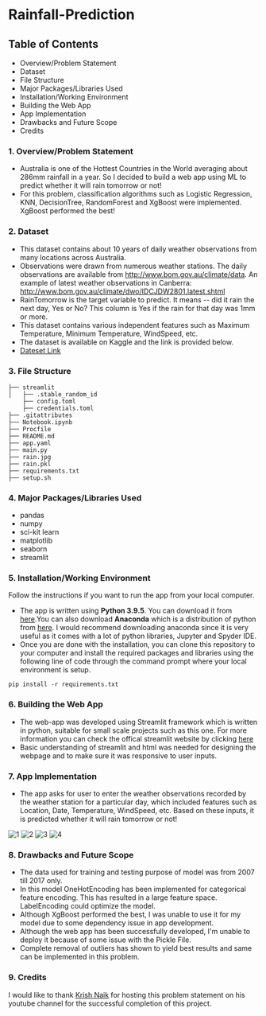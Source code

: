 # Rainfall-Prediction

## Table of Contents
* Overview/Problem Statement
* Dataset
* File Structure
* Major Packages/Libraries Used
* Installation/Working Environment
* Building the Web App
* App Implementation
* Drawbacks and Future Scope
* Credits

### 1. Overview/Problem Statement
* Australia is one of the Hottest Countries in the World averaging about 286mm rainfall in a year. So I decided to build a web app using ML to predict whether it will rain tomorrow or not! 
* For this problem, classification algorithms such as Logistic Regression, KNN, DecisionTree, RandomForest and XgBoost were implemented. XgBoost performed the best!

### 2. Dataset
* This dataset contains about 10 years of daily weather observations from many locations across Australia.
* Observations were drawn from numerous weather stations. The daily observations are available from http://www.bom.gov.au/climate/data. An example of latest weather observations in Canberra: http://www.bom.gov.au/climate/dwo/IDCJDW2801.latest.shtml
* RainTomorrow is the target variable to predict. It means -- did it rain the next day, Yes or No? This column is Yes if the rain for that day was 1mm or more.
* This dataset contains various independent features such as Maximum Temperature, Minimum Temperature, WindSpeed, etc.
* The dataset is available on Kaggle and the link is provided below.
* [Dateset Link](https://www.kaggle.com/jsphyg/weather-dataset-rattle-package)

### 3. File Structure
```
├── streamlit
│   ├── .stable_random_id
    ├── config.toml
    ├── credentials.toml
├── .gitattributes
├── Notebook.ipynb
├── Procfile
├── README.md
├── app.yaml
├── main.py
├── rain.jpg
├── rain.pkl
├── requirements.txt
├── setup.sh
```

### 4. Major Packages/Libraries Used
* pandas 
* numpy
* sci-kit learn
* matplotlib
* seaborn
* streamlit

### 5. Installation/Working Environment
Follow the instructions if you want to run the app from your local computer.
* The app is written using **Python 3.9.5**. You can download it from [here](https://www.python.org/downloads/).You can also download **Anaconda** which is a distribution of python from [here](https://www.anaconda.com/products/individual). I would recommend downloading anaconda since it is very useful as it comes with a lot of python libraries, Jupyter and Spyder IDE.
* Once you are done with the installation, you can clone this repository to your computer and install the required packages and libraries using the following line of code through the command prompt where your local environment is setup.
```
pip install -r requirements.txt
```
### 6. Building the Web App
* The web-app was developed using Streamlit framework which is written in python, suitable for small scale projects such as this one. For more information you can check the offical streamlit website by clicking [here](https://streamlit.io/)
* Basic understanding of streamlit and html was needed for designing the webpage and to make sure it was responsive to user inputs.

### 7. App Implementation  
* The app asks for user to enter the weather observations recorded by the weather station for a particular day, which included features such as Location, Date, Temperature, WindSpeed, etc. Based on these inputs, it is predicted whether it will rain tomorrow or not!

![1](https://user-images.githubusercontent.com/83957848/123480870-99a5a780-d620-11eb-97f6-e35fa4320808.JPG)
![2](https://user-images.githubusercontent.com/83957848/123480887-9f02f200-d620-11eb-9397-fd4aa460803f.JPG)
![3](https://user-images.githubusercontent.com/83957848/123480902-a32f0f80-d620-11eb-8989-77bb689c91ad.JPG)
![4](https://user-images.githubusercontent.com/83957848/123480917-a75b2d00-d620-11eb-8aab-42b434f7a9fb.JPG)

### 8. Drawbacks and Future Scope
* The data used for training and testing purpose of model was from 2007 till 2017 only.
* In this model OneHotEncoding has been implemented for categorical feature encoding. This has resulted in a large feature space. LabelEncoding could optimize the model.
* Although XgBoost performed the best, I was unable to use it for my model due to some dependency issue in app development.
* Although the web app has been successfully developed, I'm unable to deploy it because of some issue with the Pickle File.
* Complete removal of outliers has shown to yield best results and same can be implemented in this problem.

### 9. Credits
I would like to thank [Krish Naik](https://github.com/krishnaik06) for hosting this problem statement on his youtube channel for the successful completion of this project.  
